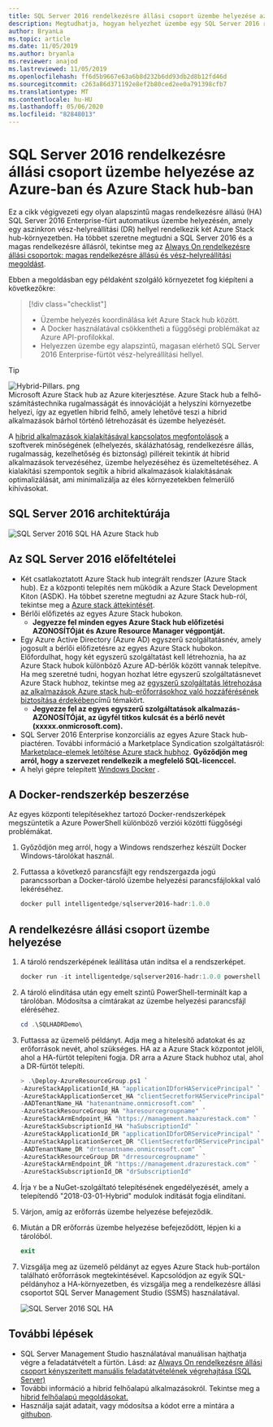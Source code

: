 ```yaml
---
title: SQL Server 2016 rendelkezésre állási csoport üzembe helyezése az Azure-ban és Azure Stack hub-ban
description: Megtudhatja, hogyan helyezhet üzembe egy SQL Server 2016 rendelkezésre állási csoportot az Azure-ban és Azure Stack hub-ban.
author: BryanLa
ms.topic: article
ms.date: 11/05/2019
ms.author: bryanla
ms.reviewer: anajod
ms.lastreviewed: 11/05/2019
ms.openlocfilehash: ff6d5b9667e63a6b8d232b6dd93db2d8b12fd46d
ms.sourcegitcommit: c263a86d371192e8ef2b80ced2ee0a791398cfb7
ms.translationtype: MT
ms.contentlocale: hu-HU
ms.lasthandoff: 05/06/2020
ms.locfileid: "82848013"
---
```

# <a name="deploy-a-sql-server-2016-availability-group-to-azure-and-azure-stack-hub"></a>SQL Server 2016 rendelkezésre állási csoport üzembe helyezése az Azure-ban és Azure Stack hub-ban

Ez a cikk végigvezeti egy olyan alapszintű magas rendelkezésre állású (HA) SQL Server 2016 Enterprise-fürt automatikus üzembe helyezésén, amely egy aszinkron vész-helyreállítási (DR) hellyel rendelkezik két Azure Stack hub-környezetben. Ha többet szeretne megtudni a SQL Server 2016 és a magas rendelkezésre állásról, tekintse meg az [Always On rendelkezésre állási csoportok: magas rendelkezésre állású és vész-helyreállítási megoldást](https://docs.microsoft.com/sql/database-engine/availability-groups/windows/always-on-availability-groups-sql-server?view=sql-server-2016).

Ebben a megoldásban egy példaként szolgáló környezetet fog kiépíteni a következőkre:

> [!div class="checklist"]
> - Üzembe helyezés koordinálása két Azure Stack hub között.
> - A Docker használatával csökkentheti a függőségi problémákat az Azure API-profilokkal.
> - Helyezzen üzembe egy alapszintű, magasan elérhető SQL Server 2016 Enterprise-fürtöt vész-helyreállítási hellyel.

> [!Tip]  
> ![Hybrid-Pillars. png](./media/solution-deployment-guide-cross-cloud-scaling/hybrid-pillars.png)  
> Microsoft Azure Stack hub az Azure kiterjesztése. Azure Stack hub a felhő-számítástechnika rugalmasságát és innovációját a helyszíni környezetbe helyezi, így az egyetlen hibrid felhő, amely lehetővé teszi a hibrid alkalmazások bárhol történő létrehozását és üzembe helyezését.  
> 
> A [hibrid alkalmazások kialakításával kapcsolatos megfontolások](overview-app-design-considerations.md) a szoftverek minőségének (elhelyezés, skálázhatóság, rendelkezésre állás, rugalmasság, kezelhetőség és biztonság) pilléreit tekintik át hibrid alkalmazások tervezéséhez, üzembe helyezéséhez és üzemeltetéséhez. A kialakítási szempontok segítik a hibrid alkalmazások kialakításának optimalizálását, ami minimalizálja az éles környezetekben felmerülő kihívásokat.

## <a name="architecture-for-sql-server-2016"></a>SQL Server 2016 architektúrája

![SQL Server 2016 SQL HA Azure Stack hub](media/solution-deployment-guide-sql-ha/image1.png)

## <a name="prerequisites-for-sql-server-2016"></a>Az SQL Server 2016 előfeltételei

- Két csatlakoztatott Azure Stack hub integrált rendszer (Azure Stack hub). Ez a központi telepítés nem működik a Azure Stack Development Kiton (ASDK). Ha többet szeretne megtudni az Azure Stack hub-ról, tekintse meg a [Azure stack áttekintését](https://azure.microsoft.com/overview/azure-stack/).
- Bérlői előfizetés az egyes Azure Stack hubokon.
  - **Jegyezze fel minden egyes Azure Stack hub előfizetési AZONOSÍTÓját és Azure Resource Manager végpontját.**
- Egy Azure Active Directory (Azure AD) egyszerű szolgáltatásnév, amely jogosult a bérlői előfizetésre az egyes Azure Stack hubokon. Előfordulhat, hogy két egyszerű szolgáltatást kell létrehoznia, ha az Azure Stack hubok különböző Azure AD-bérlők között vannak telepítve. Ha meg szeretné tudni, hogyan hozhat létre egyszerű szolgáltatásnevet Azure Stack hubhoz, tekintse meg az [egyszerű szolgáltatás létrehozása az alkalmazások Azure stack hub-erőforrásokhoz való hozzáférésének biztosítása érdekében](https://docs.microsoft.com/azure-stack/user/azure-stack-create-service-principals)című témakört.
  - **Jegyezze fel az egyes egyszerű szolgáltatások alkalmazás-AZONOSÍTÓját, az ügyfél titkos kulcsát és a bérlő nevét (xxxxx.onmicrosoft.com).**
- SQL Server 2016 Enterprise konzorciális az egyes Azure Stack hub-piactéren. További információ a Marketplace Syndication szolgáltatásról: [Marketplace-elemek letöltése Azure stack hubhoz](https://docs.microsoft.com/azure-stack/operator/azure-stack-download-azure-marketplace-item).
    **Győződjön meg arról, hogy a szervezet rendelkezik a megfelelő SQL-licenccel.**
- A helyi gépre telepített [Windows Docker](https://docs.docker.com/docker-for-windows/) .

## <a name="get-the-docker-image"></a>A Docker-rendszerkép beszerzése

Az egyes központi telepítésekhez tartozó Docker-rendszerképek megszüntetik a Azure PowerShell különböző verziói közötti függőségi problémákat.

1. Győződjön meg arról, hogy a Windows rendszerhez készült Docker Windows-tárolókat használ.
2. Futtassa a következő parancsfájlt egy rendszergazda jogú parancssorban a Docker-tároló üzembe helyezési parancsfájlokkal való lekéréséhez.

    ```powershell  
    docker pull intelligentedge/sqlserver2016-hadr:1.0.0
    ```

## <a name="deploy-the-availability-group"></a>A rendelkezésre állási csoport üzembe helyezése

1. A tároló rendszerképének leállítása után indítsa el a rendszerképet.

      ```powershell  
      docker run -it intelligentedge/sqlserver2016-hadr:1.0.0 powershell
      ```

2. A tároló elindítása után egy emelt szintű PowerShell-terminált kap a tárolóban. Módosítsa a címtárakat az üzembe helyezési parancsfájl eléréséhez.

      ```powershell  
      cd .\SQLHADRDemo\
      ```

3. Futtassa az üzemelő példányt. Adja meg a hitelesítő adatokat és az erőforrások nevét, ahol szükséges. HA az a Azure Stack központot jelöli, ahol a HA-fürtöt telepíteni fogja. DR arra a Azure Stack hubhoz utal, ahol a DR-fürtöt telepíti.

      ```powershell
      > .\Deploy-AzureResourceGroup.ps1 `
      -AzureStackApplicationId_HA "applicationIDforHAServicePrincipal" `
      -AzureStackApplicationSercet_HA "clientSecretforHAServicePrincipal" `
      -AADTenantName_HA "hatenantname.onmicrosoft.com" `
      -AzureStackResourceGroup_HA "haresourcegroupname" `
      -AzureStackArmEndpoint_HA "https://management.haazurestack.com" `
      -AzureStackSubscriptionId_HA "haSubscriptionId" `
      -AzureStackApplicationId_DR "applicationIDforDRServicePrincipal" `
      -AzureStackApplicationSercet_DR "ClientSecretforDRServicePrincipal" `
      -AADTenantName_DR "drtenantname.onmicrosoft.com" `
      -AzureStackResourceGroup_DR "drresourcegroupname" `
      -AzureStackArmEndpoint_DR "https://management.drazurestack.com" `
      -AzureStackSubscriptionId_DR "drSubscriptionId"
      ```

4. Írja `Y` be a NuGet-szolgáltató telepítésének engedélyezését, amely a telepítendő "2018-03-01-Hybrid" modulok indítását fogja elindítani.

5. Várjon, amíg az erőforrás üzembe helyezése befejeződik.

6. Miután a DR erőforrás üzembe helyezése befejeződött, lépjen ki a tárolóból.

      ```powershell
      exit
      ```

7. Vizsgálja meg az üzemelő példányt az egyes Azure Stack hub-portálon található erőforrások megtekintésével. Kapcsolódjon az egyik SQL-példányhoz a HA-környezetben, és vizsgálja meg a rendelkezésre állási csoportot SQL Server Management Studio (SSMS) használatával.

    ![SQL Server 2016 SQL HA](media/solution-deployment-guide-sql-ha/image2.png)

## <a name="next-steps"></a>További lépések

- SQL Server Management Studio használatával manuálisan hajthatja végre a feladatátvételt a fürtön. Lásd: az [Always On rendelkezésre állási csoport kényszerített manuális feladatátvételének végrehajtása (SQL Server)](https://docs.microsoft.com/sql/database-engine/availability-groups/windows/perform-a-forced-manual-failover-of-an-availability-group-sql-server?view=sql-server-2017)
- További információ a hibrid felhőalapú alkalmazásokról. Tekintse meg a [hibrid felhőalapú megoldásokat.](https://aka.ms/azsdevtutorials)
- Használja saját adatait, vagy módosítsa a kódot erre a mintára a [githubon](https://github.com/Azure-Samples/azure-intelligent-edge-patterns).
